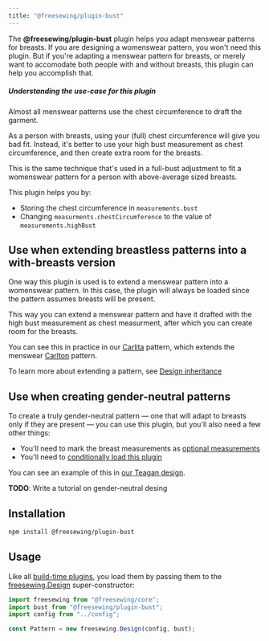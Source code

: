 ```yaml
---
title: "@freesewing/plugin-bust"
---
```


The **@freesewing/plugin-bust** plugin helps you adapt menswear patterns for breasts.
If you are designing a womenswear pattern, you won't need this plugin. But if you're adapting
a menswear pattern for breasts, or merely want to accomodate both people with and without
breasts, this plugin can help you accomplish that.

<Note>

##### Understanding the use-case for this plugin

Almost all menswear patterns use the chest circumference to draft the garment.

As a person with breasts, using your (full) chest circumference will give you bad fit.
Instead, it's better to use your high bust measurement as chest circumference, and then create extra room for the breasts.

This is the same technique that's used in a full-bust adjustment to fit a womenswear pattern for a person with above-average sized breasts.

This plugin helps you by:

- Storing the chest circumference in `measurements.bust`
- Changing `measurments.chestCircumference` to the value of `measurements.highBust`

</Note>

## Use when extending breastless patterns into a with-breasts version

One way this plugin is used is to extend a menswear pattern into a womenswear pattern.
In this case, the plugin will always be loaded since the pattern assumes breasts will be present.

This way you can extend a menswear pattern and have it drafted with the high bust measurement
as chest measurment, after which you can create room for the breasts.

You can see this in practice in our [Carlita][1] pattern,
which extends the menswear [Carlton][2] pattern.

<Tip>

To learn more about extending a pattern, see [Design inheritance](/howtos/code/inheritance/)

</Tip>

## Use when creating gender-neutral patterns

To create a truly gender-neutral pattern — one that will adapt to breasts only if they are
present — you can use this plugin, but you'll also need a few other things:

- You'll need to mark the breast measurements as [optional measurements](/reference/api/config/optionalmeasurements)
- You'll need to [conditionally load this plugin](/guides/plugins/conditionally-loading-build-time-plugins)

You can see an example of this in [our Teagan design][3].

<Fixme>

**TODO**: Write a tutorial on gender-neutral desing

</Fixme>

## Installation

```bash
npm install @freesewing/plugin-bust
```

## Usage

Like all [build-time plugins](/guides/plugins/types-of-plugins#build-time-plugins), you
load them by passing them to the [freesewing.Design](/reference/api/design) super-constructor:

```js
import freesewing from "@freesewing/core";
import bust from "@freesewing/plugin-bust";
import config from "../config";

const Pattern = new freesewing.Design(config, bust);
```

[1]: https://github.com/freesewing/freesewing/blob/develop/designs/carlita/src/index.js#L12

[2]: https://github.com/freesewing/freesewing/blob/develop/designs/carlton

[3]: https://github.com/freesewing/freesewing/blob/develop/designs/teagan/src/index.js
